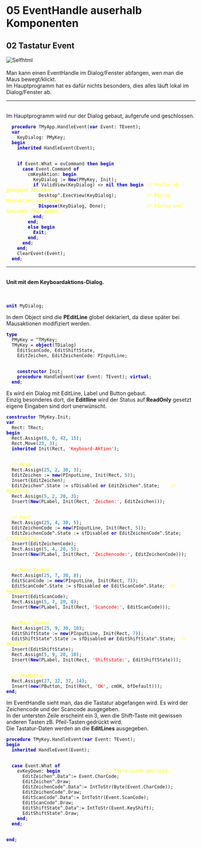 <html>
    <b><h1>05 EventHandle auserhalb Komponenten</h1></b>
    <b><h2>02 Tastatur Event</h2></b>
<img src="image.png" alt="Selfhtml"><br><br>
Man kann einen EventHandle im Dialog/Fenster abfangen, wen man die Maus bewegt/klickt.<br>
Im Hauptprogramm hat es dafür nichts besonders, dies alles läuft lokal im Dialog/Fenster ab.<br>
<hr><br>
Im Hauptprogramm wird nur der Dialog gebaut, aufgerufe und geschlossen.<br>
<pre><code>  <b><font color="0000BB">procedure</font></b> TMyApp.HandleEvent(<b><font color="0000BB">var</font></b> Event: TEvent);
  <b><font color="0000BB">var</font></b>
    KeyDialog: PMyKey;
  <b><font color="0000BB">begin</font></b>
    <b><font color="0000BB">inherited</font></b> HandleEvent(Event);
<br>
    <b><font color="0000BB">if</font></b> Event.What = evCommand <b><font color="0000BB">then</font></b> <b><font color="0000BB">begin</font></b>
      <b><font color="0000BB">case</font></b> Event.Command <b><font color="0000BB">of</font></b>
        cmKeyAktion: <b><font color="0000BB">begin</font></b>
          KeyDialog := <b><font color="0000BB">New</font></b>(PMyKey, Init);
          <b><font color="0000BB">if</font></b> ValidView(KeyDialog) <> <b><font color="0000BB">nil</font></b> <b><font color="0000BB">then</font></b> <b><font color="0000BB">begin</font></b> <i><font color="#FFFF00">// Prüfen ob genügend Speicher.</font></i>
            Desktop^.ExecView(KeyDialog);           <i><font color="#FFFF00">// Dialog Mausaktion ausführen.</font></i>
            <b><font color="0000BB">Dispose</font></b>(KeyDialog, Done);               <i><font color="#FFFF00">// Dialog und Speicher frei geben.</font></i>
          <b><font color="0000BB">end</font></b>;
        <b><font color="0000BB">end</font></b>;
        <b><font color="0000BB">else</font></b> <b><font color="0000BB">begin</font></b>
          <b><font color="0000BB">Exit</font></b>;
        <b><font color="0000BB">end</font></b>;
      <b><font color="0000BB">end</font></b>;
    <b><font color="0000BB">end</font></b>;
    ClearEvent(Event);
  <b><font color="0000BB">end</font></b>;</code></pre>
<hr><br>
<b>Unit mit dem Keyboardaktions-Dialog.</b><br>
<br><br>
<pre><code><b><font color="0000BB">unit</font></b> MyDialog;
</code></pre>
In dem Object sind die <b>PEditLine</b> globel deklariert, da diese später bei Mausaktionen modifiziert werden.<br>
<pre><code><b><font color="0000BB">type</font></b>
  PMyKey = ^TMyKey;
  TMyKey = <b><font color="0000BB">object</font></b>(TDialog)
    EditScanCode, EditShiftState,
    EditZeichen, EditZeichenCode: PInputLine;
<br>
    <b><font color="0000BB">constructor</font></b> Init;
    <b><font color="0000BB">procedure</font></b> HandleEvent(<b><font color="0000BB">var</font></b> Event: TEvent); <b><font color="0000BB">virtual</font></b>;
  <b><font color="0000BB">end</font></b>;
</code></pre>
Es wird ein Dialog mit EditLine, Label und Button gebaut.<br>
Einzig besonderes dort, die <b>Editlline</b> wird der Status auf <b>ReadOnly</b> gesetzt eigene Eingaben sind dort unerwünscht.<br>
<pre><code><b><font color="0000BB">constructor</font></b> TMyKey.Init;
<b><font color="0000BB">var</font></b>
  Rect: TRect;
<b><font color="0000BB">begin</font></b>
  Rect.Assign(<font color="#0077BB">0</font>, <font color="#0077BB">0</font>, <font color="#0077BB">42</font>, <font color="#0077BB">15</font>);
  Rect.Move(<font color="#0077BB">23</font>, <font color="#0077BB">3</font>);
  <b><font color="0000BB">inherited</font></b> Init(Rect, <font color="#FF0000">'Keyboard-Aktion'</font>);
<br>
  <i><font color="#FFFF00">// PosX</font></i>
  Rect.Assign(<font color="#0077BB">25</font>, <font color="#0077BB">2</font>, <font color="#0077BB">30</font>, <font color="#0077BB">3</font>);
  EditZeichen := <b><font color="0000BB">new</font></b>(PInputLine, Init(Rect, <font color="#0077BB">5</font>));
  Insert(EditZeichen);
  EditZeichen^.State := sfDisabled <b><font color="0000BB">or</font></b> EditZeichen^.State;    <i><font color="#FFFF00">// ReadOnly</font></i>
  Rect.Assign(<font color="#0077BB">5</font>, <font color="#0077BB">2</font>, <font color="#0077BB">20</font>, <font color="#0077BB">3</font>);
  Insert(<b><font color="0000BB">New</font></b>(PLabel, Init(Rect, <font color="#FF0000">'Zeichen:'</font>, EditZeichen)));
<br>
  <i><font color="#FFFF00">// PosY</font></i>
  Rect.Assign(<font color="#0077BB">25</font>, <font color="#0077BB">4</font>, <font color="#0077BB">30</font>, <font color="#0077BB">5</font>);
  EditZeichenCode := <b><font color="0000BB">new</font></b>(PInputLine, Init(Rect, <font color="#0077BB">5</font>));
  EditZeichenCode^.State := sfDisabled <b><font color="0000BB">or</font></b> EditZeichenCode^.State;    <i><font color="#FFFF00">// ReadOnly</font></i>
  Insert(EditZeichenCode);
  Rect.Assign(<font color="#0077BB">5</font>, <font color="#0077BB">4</font>, <font color="#0077BB">20</font>, <font color="#0077BB">5</font>);
  Insert(<b><font color="0000BB">New</font></b>(PLabel, Init(Rect, <font color="#FF0000">'Zeichencode:'</font>, EditZeichenCode)));
<br>
  <i><font color="#FFFF00">// Maus-Tasten</font></i>
  Rect.Assign(<font color="#0077BB">25</font>, <font color="#0077BB">7</font>, <font color="#0077BB">30</font>, <font color="#0077BB">8</font>);
  EditScanCode := <b><font color="0000BB">new</font></b>(PInputLine, Init(Rect, <font color="#0077BB">7</font>));
  EditScanCode^.State := sfDisabled <b><font color="0000BB">or</font></b> EditScanCode^.State;  <i><font color="#FFFF00">// ReadOnly</font></i>
  Insert(EditScanCode);
  Rect.Assign(<font color="#0077BB">5</font>, <font color="#0077BB">7</font>, <font color="#0077BB">20</font>, <font color="#0077BB">8</font>);
  Insert(<b><font color="0000BB">New</font></b>(PLabel, Init(Rect, <font color="#FF0000">'Scancode:'</font>, EditScanCode)));
<br>
  <i><font color="#FFFF00">// Maus-Tasten</font></i>
  Rect.Assign(<font color="#0077BB">25</font>, <font color="#0077BB">9</font>, <font color="#0077BB">30</font>, <font color="#0077BB">10</font>);
  EditShiftState := <b><font color="0000BB">new</font></b>(PInputLine, Init(Rect, <font color="#0077BB">7</font>));
  EditShiftState^.State := sfDisabled <b><font color="0000BB">or</font></b> EditShiftState^.State;  <i><font color="#FFFF00">// ReadOnly</font></i>
  Insert(EditShiftState);
  Rect.Assign(<font color="#0077BB">5</font>, <font color="#0077BB">9</font>, <font color="#0077BB">20</font>, <font color="#0077BB">10</font>);
  Insert(<b><font color="0000BB">New</font></b>(PLabel, Init(Rect, <font color="#FF0000">'Shiftstate:'</font>, EditShiftState)));
<br>
  <i><font color="#FFFF00">// Ok-Button</font></i>
  Rect.Assign(<font color="#0077BB">27</font>, <font color="#0077BB">12</font>, <font color="#0077BB">37</font>, <font color="#0077BB">14</font>);
  Insert(<b><font color="0000BB">new</font></b>(PButton, Init(Rect, <font color="#FF0000">'OK'</font>, cmOK, bfDefault)));
<b><font color="0000BB">end</font></b>;
</code></pre>
Im EventHandle sieht man, das die Tastatur abgefangen wird. Es wird der Zeichencode und der Scancode ausgegeben.<br>
In der untersten Zeile erscheint ein 3, wen die Shift-Taste mit gewissen anderen Tasten zB. Pfeil-Tasten gedrückt wird.<br>
Die Tastatur-Daten werden an die <b>EditLines</b> ausgegeben.<br>
<pre><code><b><font color="0000BB">procedure</font></b> TMyKey.HandleEvent(<b><font color="0000BB">var</font></b> Event: TEvent);
<b><font color="0000BB">begin</font></b>
  <b><font color="0000BB">inherited</font></b> HandleEvent(Event);
<br>
  <b><font color="0000BB">case</font></b> Event.What <b><font color="0000BB">of</font></b>
    evKeyDown: <b><font color="0000BB">begin</font></b>                 <i><font color="#FFFF00">// Taste wurde gedrückt.</font></i>
      EditZeichen^.Data^:= Event.CharCode;
      EditZeichen^.Draw;
      EditZeichenCode^.Data^:= IntToStr(Byte(Event.CharCode));
      EditZeichenCode^.Draw;
      EditScanCode^.Data^:= IntToStr(Event.ScanCode);
      EditScanCode^.Draw;
      EditShiftState^.Data^:= IntToStr(Event.KeyShift);
      EditShiftState^.Draw;
    <b><font color="0000BB">end</font></b>;
  <b><font color="0000BB">end</font></b>;
<br>
<b><font color="0000BB">end</font></b>;
</code></pre>
<br>
</html>
